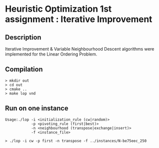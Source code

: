 # Heuristic Optimization 1st assignment : Iterative Improvement

## Description

Iterative Improvement \& Variable Neighbourhood Descent algorithms were
implemented for the Linear Ordering Problem.

## Compilation

~~~
> mkdir out
> cd out
> cmake ..
> make lop vnd
~~~

## Run on one instance

~~~
Usage:./lop -i <initialization_rule (cw|random)>
	        -p <pivoting_rule (first|best)>
	        -n <neighbourhood (transpose|exchange|insert)>
	        -f <instance_file>

> ./lop -i cw -p first -n transpose -f ../instances/N-be75eec_250
~~~
